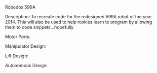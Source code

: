 Robodox 599A

Description: To recreate code for the redesigned 599A robot of the year 2014. This will also be used to help rookies learn to program by allowing them to code snippets...hopefully.

Motor Ports:

Manipulator Design:

Lift Design:

Autonomous Design:

